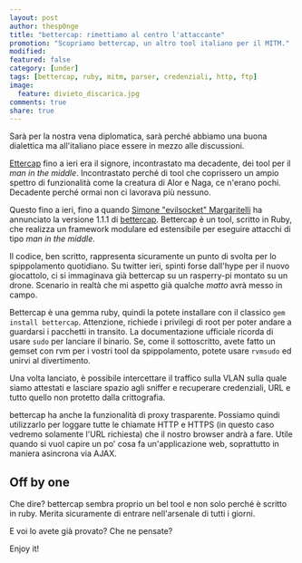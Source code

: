 ```yaml
---
layout: post
author: thesp0nge
title: "bettercap: rimettiamo al centro l'attaccante"
promotion: "Scopriamo bettercap, un altro tool italiano per il MITM."
modified: 
featured: false
category: [under]
tags: [bettercap, ruby, mitm, parser, credenziali, http, ftp]
image:
  feature: divieto_discarica.jpg
comments: true
share: true
---
```


Sarà per la nostra vena diplomatica, sarà perché abbiamo una buona dialettica
ma all'italiano piace essere in mezzo alle discussioni.

[Ettercap](https://ettercap.github.io/ettercap/) fino a ieri era il signore,
incontrastato ma decadente, dei tool per il _man in the middle_. Incontrastato
perché di tool che coprissero un ampio spettro di funzionalità come la creatura
di Alor e Naga, ce n'erano pochi. Decadente perché ormai non ci lavorava più
nessuno.

Questo fino a ieri, fino a quando [Simone "evilsocket"
Margaritelli](https://twitter.com/evilsocket) ha annunciato la versione 1.1.1
di [bettercap](http://bettercap.org). Bettercap è un tool, scritto in Ruby, che
realizza un framework modulare ed estensibile per eseguire attacchi di tipo
_man in the middle_.

Il codice, ben scritto, rappresenta sicuramente un punto di svolta per lo
spippolamento quotidiano. Su twitter ieri, spinti forse dall'hype per il nuovo
giocattolo, ci si immaginava già bettercap su un rasperry-pi montato su un
drone. Scenario in realtà che mi aspetto già qualche _matto_ avrà messo in
campo.

Bettercap è una gemma ruby, quindi la potete installare con il classico ```gem
install bettercap```. Attenzione, richiede i privilegi di root per poter andare
a guardarsi i pacchetti in transito. La documentazione ufficiale ricorda di
usare ```sudo``` per lanciare il binario.
Se, come il sottoscritto, avete fatto un gemset con rvm per i vostri tool da
spippolamento, potete usare ```rvmsudo``` ed unirvi al divertimento.

Una volta lanciato, è possibile intercettare il traffico sulla VLAN sulla quale
siamo attestati e lasciare spazio agli sniffer e recuperare credenziali, URL e
tutto quello non protetto dalla crittografia.

bettercap ha anche la funzionalità di proxy trasparente. Possiamo quindi
utilizzarlo per loggare tutte le chiamate HTTP e HTTPS (in questo caso vedremo
solamente l'URL richiesta) che il nostro browser andrà a fare. Utile quando si
vuol capire un po' cosa fa un'applicazione web, soprattutto in maniera
asincrona via AJAX.

## Off by one
Che dire? bettercap sembra proprio un bel tool e non solo perché è scritto in
ruby. Merita sicuramente di entrare nell'arsenale di tutti i giorni.

E voi lo avete già provato? Che ne pensate?

Enjoy it!

